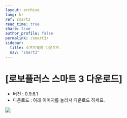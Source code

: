 ```yaml
---
layout: archive
lang: kr
ref: smart3
read_time: true
share: true
author_profile: false
permalink: /smart3/
sidebar:
  title: 소프트웨어 다운로드
  nav: "smart3"
---
```


# [로보플러스 스마트 3 다운로드]

- 버전 : 0.9.6.1
- 다운로드 : 아래 이미지를 눌러서 다운로드 하세요.

[![](https://lh3.googleusercontent.com/gBI00vz8b9USDIuS6BBK9WIveYWXLWSyNM75W3ne8K1X09VZZ98QBqCaW-I1sW6lHByS=s180-rw)](http://www.robotis.com/service/download.php?no=1673)
